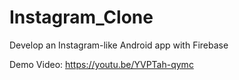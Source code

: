 # Instagram_Clone
Develop an Instagram-like Android app with Firebase

Demo Video: https://youtu.be/YVPTah-qymc

